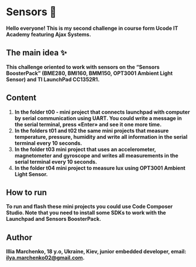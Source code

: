 # Sensors :metal:

**Hello everyone! This is my second challenge in course form Ucode IT Academy featuring Ajax Systems.** 

## The main idea  ✨

**This challenge oriented to work with sensors on the “Sensors BoosterPack” (BME280, BMI160, BMM150, OPT3001 Ambient Light Sensor) and TI LaunchPad CC1352R1.**

## Content

1. **In the folder t00 - mini project that connects launchpad with computer by serial communication using UART. You could write a message in the serial terminal, press «Enter» and see it one more time.**
2. **In the folders t01 and t02 the same mini projects that measure temperature, pressure, humidity and write all information in the serial terminal every 10 seconds.**
3. **In the folder t03 mini project that uses an accelerometer, magnetometer and gyroscope and writes all measurements in the serial terminal every 10 seconds.**
4. **In the folder t04 mini project to measure lux using OPT3001 Ambient Light Sensor.**

## How to run

**To run and flash these mini projects you could use Code Composer Studio. Note that you need to install some SDKs to work with the Launchpad and Sensors BoosterPack.**

## Author

**Illia Marchenko, 18 y.o, Ukraine, Kiev, junior embedded developer, email:  [ilya.marchenko02@gmail.com](mailto:ilya.marchenko02@gmail.com).**

